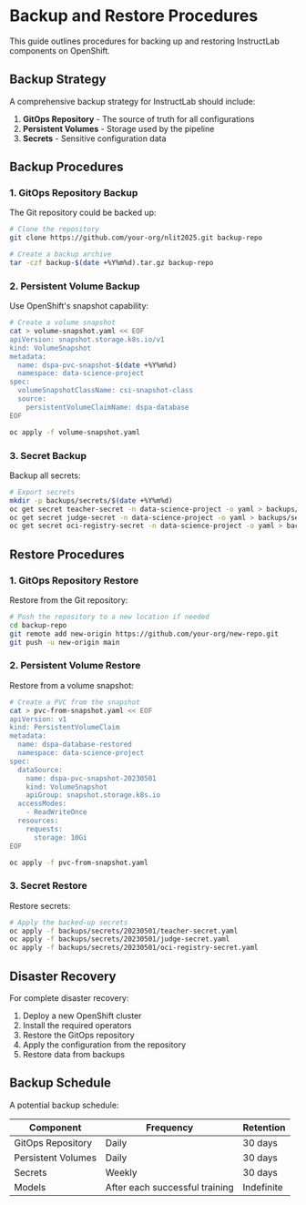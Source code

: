 # Backup and Restore Procedures

This guide outlines procedures for backing up and restoring InstructLab components on OpenShift.

## Backup Strategy

A comprehensive backup strategy for InstructLab should include:

1. **GitOps Repository** - The source of truth for all configurations
2. **Persistent Volumes** - Storage used by the pipeline
3. **Secrets** - Sensitive configuration data

## Backup Procedures

### 1. GitOps Repository Backup

The Git repository could be backed up:

```bash
# Clone the repository
git clone https://github.com/your-org/nlit2025.git backup-repo

# Create a backup archive
tar -czf backup-$(date +%Y%m%d).tar.gz backup-repo
```

### 2. Persistent Volume Backup

Use OpenShift's snapshot capability:

```bash
# Create a volume snapshot
cat > volume-snapshot.yaml << EOF
apiVersion: snapshot.storage.k8s.io/v1
kind: VolumeSnapshot
metadata:
  name: dspa-pvc-snapshot-$(date +%Y%m%d)
  namespace: data-science-project
spec:
  volumeSnapshotClassName: csi-snapshot-class
  source:
    persistentVolumeClaimName: dspa-database
EOF

oc apply -f volume-snapshot.yaml
```

### 3. Secret Backup

Backup all secrets:

```bash
# Export secrets
mkdir -p backups/secrets/$(date +%Y%m%d)
oc get secret teacher-secret -n data-science-project -o yaml > backups/secrets/$(date +%Y%m%d)/teacher-secret.yaml
oc get secret judge-secret -n data-science-project -o yaml > backups/secrets/$(date +%Y%m%d)/judge-secret.yaml
oc get secret oci-registry-secret -n data-science-project -o yaml > backups/secrets/$(date +%Y%m%d)/oci-registry-secret.yaml
```

## Restore Procedures

### 1. GitOps Repository Restore

Restore from the Git repository:

```bash
# Push the repository to a new location if needed
cd backup-repo
git remote add new-origin https://github.com/your-org/new-repo.git
git push -u new-origin main
```

### 2. Persistent Volume Restore

Restore from a volume snapshot:

```bash
# Create a PVC from the snapshot
cat > pvc-from-snapshot.yaml << EOF
apiVersion: v1
kind: PersistentVolumeClaim
metadata:
  name: dspa-database-restored
  namespace: data-science-project
spec:
  dataSource:
    name: dspa-pvc-snapshot-20230501
    kind: VolumeSnapshot
    apiGroup: snapshot.storage.k8s.io
  accessModes:
    - ReadWriteOnce
  resources:
    requests:
      storage: 10Gi
EOF

oc apply -f pvc-from-snapshot.yaml
```

### 3. Secret Restore

Restore secrets:

```bash
# Apply the backed-up secrets
oc apply -f backups/secrets/20230501/teacher-secret.yaml
oc apply -f backups/secrets/20230501/judge-secret.yaml
oc apply -f backups/secrets/20230501/oci-registry-secret.yaml
```

## Disaster Recovery

For complete disaster recovery:

1. Deploy a new OpenShift cluster
2. Install the required operators
3. Restore the GitOps repository
4. Apply the configuration from the repository
5. Restore data from backups

## Backup Schedule

A potential backup schedule:

| Component | Frequency | Retention |
|-----------|-----------|-----------|
| GitOps Repository | Daily | 30 days |
| Persistent Volumes | Daily | 30 days |
| Secrets | Weekly | 30 days |
| Models | After each successful training | Indefinite |